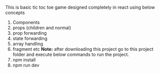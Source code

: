 This is basic tic toc toe game designed completely in react using below concepts

1. Components
2. props (children and normal)
3. prop forwarding
4. state forwarding
5. array handling
6. fragment
   etc
**Note:** after downloading this project go to this project folder and execute below commands to run the project.
1. npm install
2. npm run dev
